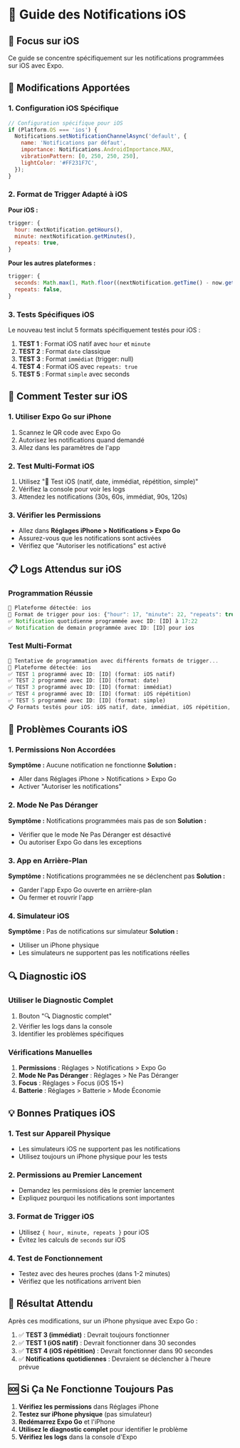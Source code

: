 # 📱 Guide des Notifications iOS

## 🎯 Focus sur iOS

Ce guide se concentre spécifiquement sur les notifications programmées sur iOS avec Expo.

## 🔧 Modifications Apportées

### 1. Configuration iOS Spécifique

```javascript
// Configuration spécifique pour iOS
if (Platform.OS === 'ios') {
  Notifications.setNotificationChannelAsync('default', {
    name: 'Notifications par défaut',
    importance: Notifications.AndroidImportance.MAX,
    vibrationPattern: [0, 250, 250, 250],
    lightColor: '#FF231F7C',
  });
}
```

### 2. Format de Trigger Adapté à iOS

**Pour iOS :**
```javascript
trigger: {
  hour: nextNotification.getHours(),
  minute: nextNotification.getMinutes(),
  repeats: true,
}
```

**Pour les autres plateformes :**
```javascript
trigger: {
  seconds: Math.max(1, Math.floor((nextNotification.getTime() - now.getTime()) / 1000)),
  repeats: false,
}
```

### 3. Tests Spécifiques iOS

Le nouveau test inclut 5 formats spécifiquement testés pour iOS :

1. **TEST 1** : Format iOS natif avec `hour` et `minute`
2. **TEST 2** : Format `date` classique
3. **TEST 3** : Format `immédiat` (trigger: null)
4. **TEST 4** : Format iOS avec `repeats: true`
5. **TEST 5** : Format `simple` avec seconds

## 🧪 Comment Tester sur iOS

### 1. Utiliser Expo Go sur iPhone
1. Scannez le QR code avec Expo Go
2. Autorisez les notifications quand demandé
3. Allez dans les paramètres de l'app

### 2. Test Multi-Format iOS
1. Utilisez "🧪 Test iOS (natif, date, immédiat, répétition, simple)"
2. Vérifiez la console pour voir les logs
3. Attendez les notifications (30s, 60s, immédiat, 90s, 120s)

### 3. Vérifier les Permissions
- Allez dans **Réglages iPhone > Notifications > Expo Go**
- Assurez-vous que les notifications sont activées
- Vérifiez que "Autoriser les notifications" est activé

## 📋 Logs Attendus sur iOS

### Programmation Réussie
```javascript
📱 Plateforme détectée: ios
📱 Format de trigger pour ios: {"hour": 17, "minute": 22, "repeats": true}
✅ Notification quotidienne programmée avec ID: [ID] à 17:22
✅ Notification de demain programmée avec ID: [ID] pour ios
```

### Test Multi-Format
```javascript
🧪 Tentative de programmation avec différents formats de trigger...
📱 Plateforme détectée: ios
✅ TEST 1 programmé avec ID: [ID] (format: iOS natif)
✅ TEST 2 programmé avec ID: [ID] (format: date)
✅ TEST 3 programmé avec ID: [ID] (format: immédiat)
✅ TEST 4 programmé avec ID: [ID] (format: iOS répétition)
✅ TEST 5 programmé avec ID: [ID] (format: simple)
📋 Formats testés pour iOS: iOS natif, date, immédiat, iOS répétition, simple
```

## 🚨 Problèmes Courants iOS

### 1. Permissions Non Accordées
**Symptôme :** Aucune notification ne fonctionne
**Solution :** 
- Aller dans Réglages iPhone > Notifications > Expo Go
- Activer "Autoriser les notifications"

### 2. Mode Ne Pas Déranger
**Symptôme :** Notifications programmées mais pas de son
**Solution :**
- Vérifier que le mode Ne Pas Déranger est désactivé
- Ou autoriser Expo Go dans les exceptions

### 3. App en Arrière-Plan
**Symptôme :** Notifications programmées ne se déclenchent pas
**Solution :**
- Garder l'app Expo Go ouverte en arrière-plan
- Ou fermer et rouvrir l'app

### 4. Simulateur iOS
**Symptôme :** Pas de notifications sur simulateur
**Solution :**
- Utiliser un iPhone physique
- Les simulateurs ne supportent pas les notifications réelles

## 🔍 Diagnostic iOS

### Utiliser le Diagnostic Complet
1. Bouton "🔍 Diagnostic complet"
2. Vérifier les logs dans la console
3. Identifier les problèmes spécifiques

### Vérifications Manuelles
1. **Permissions** : Réglages > Notifications > Expo Go
2. **Mode Ne Pas Déranger** : Réglages > Ne Pas Déranger
3. **Focus** : Réglages > Focus (iOS 15+)
4. **Batterie** : Réglages > Batterie > Mode Économie

## 💡 Bonnes Pratiques iOS

### 1. Test sur Appareil Physique
- Les simulateurs iOS ne supportent pas les notifications
- Utilisez toujours un iPhone physique pour les tests

### 2. Permissions au Premier Lancement
- Demandez les permissions dès le premier lancement
- Expliquez pourquoi les notifications sont importantes

### 3. Format de Trigger iOS
- Utilisez `{ hour, minute, repeats }` pour iOS
- Évitez les calculs de `seconds` sur iOS

### 4. Test de Fonctionnement
- Testez avec des heures proches (dans 1-2 minutes)
- Vérifiez que les notifications arrivent bien

## 🎯 Résultat Attendu

Après ces modifications, sur un iPhone physique avec Expo Go :

1. ✅ **TEST 3 (immédiat)** : Devrait toujours fonctionner
2. ✅ **TEST 1 (iOS natif)** : Devrait fonctionner dans 30 secondes
3. ✅ **TEST 4 (iOS répétition)** : Devrait fonctionner dans 90 secondes
4. ✅ **Notifications quotidiennes** : Devraient se déclencher à l'heure prévue

## 🆘 Si Ça Ne Fonctionne Toujours Pas

1. **Vérifiez les permissions** dans Réglages iPhone
2. **Testez sur iPhone physique** (pas simulateur)
3. **Redémarrez Expo Go** et l'iPhone
4. **Utilisez le diagnostic complet** pour identifier le problème
5. **Vérifiez les logs** dans la console d'Expo
